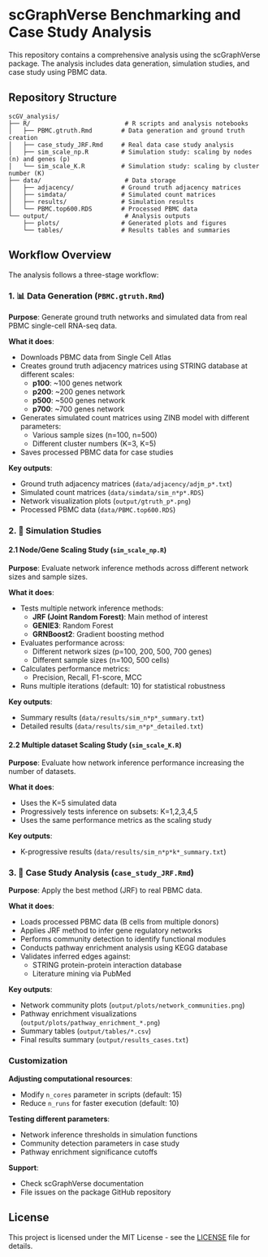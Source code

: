 # scGraphVerse Benchmarking and Case Study Analysis

This repository contains a comprehensive analysis using the scGraphVerse package. The analysis includes data generation, simulation studies, and case study using PBMC data.

## Repository Structure

```
scGV_analysis/
├── R/                          # R scripts and analysis notebooks
│   ├── PBMC.gtruth.Rmd        # Data generation and ground truth creation
│   ├── case_study_JRF.Rmd     # Real data case study analysis
│   ├── sim_scale_np.R         # Simulation study: scaling by nodes (n) and genes (p)
│   └── sim_scale_K.R          # Simulation study: scaling by cluster number (K)
├── data/                       # Data storage
│   ├── adjacency/             # Ground truth adjacency matrices
│   ├── simdata/               # Simulated count matrices
│   ├── results/               # Simulation results
│   └── PBMC.top600.RDS        # Processed PBMC data
└── output/                     # Analysis outputs
    ├── plots/                 # Generated plots and figures
    └── tables/                # Results tables and summaries
```

## Workflow Overview

The analysis follows a three-stage workflow:

### 1. 📊 Data Generation (`PBMC.gtruth.Rmd`)
**Purpose**: Generate ground truth networks and simulated data from real PBMC single-cell RNA-seq data.

**What it does**:
- Downloads PBMC data from Single Cell Atlas
- Creates ground truth adjacency matrices using STRING database at different scales:
  - **p100**: ~100 genes network
  - **p200**: ~200 genes network  
  - **p500**: ~500 genes network
  - **p700**: ~700 genes network
- Generates simulated count matrices using ZINB model with different parameters:
  - Various sample sizes (n=100, n=500)
  - Different cluster numbers (K=3, K=5)
- Saves processed PBMC data for case studies

**Key outputs**:
- Ground truth adjacency matrices (`data/adjacency/adjm_p*.txt`)
- Simulated count matrices (`data/simdata/sim_n*p*.RDS`)
- Network visualization plots (`output/gtruth_p*.png`)
- Processed PBMC data (`data/PBMC.top600.RDS`)

### 2. 🧪 Simulation Studies

#### 2.1 Node/Gene Scaling Study (`sim_scale_np.R`)
**Purpose**: Evaluate network inference methods across different network sizes and sample sizes.

**What it does**:
- Tests multiple network inference methods:
  - **JRF (Joint Random Forest)**: Main method of interest
  - **GENIE3**: Random Forest
  - **GRNBoost2**: Gradient boosting method
- Evaluates performance across:
  - Different network sizes (p=100, 200, 500, 700 genes)
  - Different sample sizes (n=100, 500 cells)
- Calculates performance metrics:
  - Precision, Recall, F1-score, MCC
- Runs multiple iterations (default: 10) for statistical robustness

**Key outputs**:
- Summary results (`data/results/sim_n*p*_summary.txt`)
- Detailed results (`data/results/sim_n*p*_detailed.txt`)

#### 2.2 Multiple dataset Scaling Study (`sim_scale_K.R`)
**Purpose**: Evaluate how network inference performance increasing the number of datasets.

**What it does**:
- Uses the K=5 simulated data
- Progressively tests inference on subsets: K=1,2,3,4,5
- Uses the same performance metrics as the scaling study

**Key outputs**:
- K-progressive results (`data/results/sim_n*p*k*_summary.txt`)

### 3. 🔬 Case Study Analysis (`case_study_JRF.Rmd`)
**Purpose**: Apply the best method (JRF) to real PBMC data.

**What it does**:
- Loads processed PBMC data (B cells from multiple donors)
- Applies JRF method to infer gene regulatory networks
- Performs community detection to identify functional modules
- Conducts pathway enrichment analysis using KEGG database
- Validates inferred edges against:
  - STRING protein-protein interaction database
  - Literature mining via PubMed
  
**Key outputs**:
- Network community plots (`output/plots/network_communities.png`)
- Pathway enrichment visualizations (`output/plots/pathway_enrichment_*.png`)
- Summary tables (`output/tables/*.csv`)
- Final results summary (`output/results_cases.txt`)

### Customization

**Adjusting computational resources**:
- Modify `n_cores` parameter in scripts (default: 15)
- Reduce `n_runs` for faster execution (default: 10)

**Testing different parameters**:
- Network inference thresholds in simulation functions
- Community detection parameters in case study
- Pathway enrichment significance cutoffs

**Support**:
- Check scGraphVerse documentation
- File issues on the package GitHub repository

## License

This project is licensed under the MIT License - see the [LICENSE](LICENSE) file for details.
